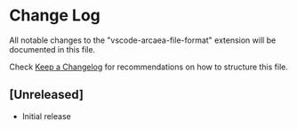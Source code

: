 # Change Log

All notable changes to the "vscode-arcaea-file-format" extension will be documented in this file.

Check [Keep a Changelog](http://keepachangelog.com/) for recommendations on how to structure this file.

## [Unreleased]

- Initial release